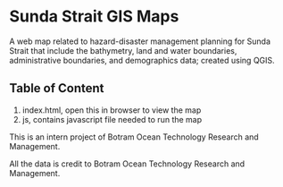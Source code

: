 # Sunda Strait GIS Maps
A web map related to hazard-disaster management planning for Sunda Strait that include the bathymetry, land and water boundaries, administrative boundaries, and demographics data; created using QGIS.
## Table of Content
1. index.html, open this in browser to view the map
2. js, contains javascript file needed to run the map

This is an intern project of Botram Ocean Technology Research and Management.

All the data is credit to Botram Ocean Technology Research and Management.
